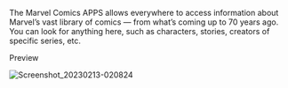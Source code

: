 The Marvel Comics APPS allows everywhere to access information about Marvel’s vast library of comics — from what’s coming up to 70 years ago. You can look for anything here, such as characters, stories, creators of specific series, etc.

Preview

![Screenshot_20230213-020824](https://user-images.githubusercontent.com/11715564/218331890-2df2b7b8-886e-476f-ac13-07fb0d3005f1.jpg)
